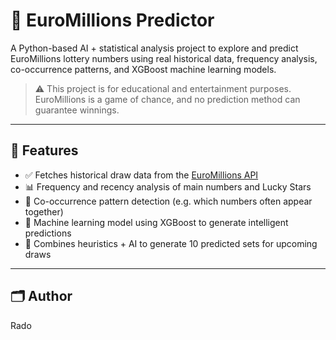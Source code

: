 # 🎯 EuroMillions Predictor

A Python-based AI + statistical analysis project to explore and predict EuroMillions lottery numbers using real historical data, frequency analysis, co-occurrence patterns, and XGBoost machine learning models.

> ⚠️ This project is for educational and entertainment purposes. EuroMillions is a game of chance, and no prediction method can guarantee winnings.

---

## 🧠 Features

- ✅ Fetches historical draw data from the [EuroMillions API](https://euromillios-api.readme.io/)
- 📊 Frequency and recency analysis of main numbers and Lucky Stars
- 🔁 Co-occurrence pattern detection (e.g. which numbers often appear together)
- 🤖 Machine learning model using XGBoost to generate intelligent predictions
- 🔮 Combines heuristics + AI to generate 10 predicted sets for upcoming draws

---

## 🗂️ Author
Rado
